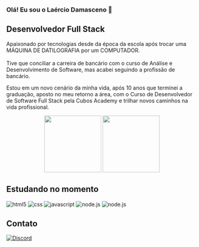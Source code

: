 ### Olá! Eu sou o Laércio Damasceno 👋 

## Desenvolvedor Full Stack

Apaixonado por tecnologias desde da época da escola após trocar uma MÁQUINA DE DATILOGRAFIA por um COMPUTADOR. 
<br/><br/>
Tive que conciliar a carreira de bancário com o curso de Análise e Desenvolvimento de Software, mas acabei seguindo a profissão de bancário.<br/>

Estou em um novo cenário da minha vida, após 10 anos que terminei a graduação, aposto no meu retorno a área, com o Curso de Desenvolvedor de Software Full Stack pela Cubos Academy e trilhar novos caminhos na vida profissional.
<br/>

<div align="center">
<img height="150px" src="https://github-readme-stats.vercel.app/api?username=laerciodamasceno&show_icons=true&theme=tokyonight"/>
 <img height="150px" src="https://github-readme-stats.vercel.app/api/top-langs/?username=laerciodamasceno&layout=compact&theme=tokyonight"/>
</div>

## Estudando no momento
<div style="display: inline_block">
  <img align="center" alt="html5" src="https://img.shields.io/badge/HTML5-E34F26?style=for-the-badge&logo=html5&logoColor=white" />
  <img align="center" alt="css" src="https://img.shields.io/badge/CSS3-1572B6?style=for-the-badge&logo=css3&logoColor=white" />
  <img align="center" alt="javascript" src="https://img.shields.io/badge/JavaScript-F7DF1E?style=for-the-badge&logo=javascript&logoColor=black" />
  <img align="center" alt="node.js" src= "https://img.shields.io/badge/Node.js-43853D?style=for-the-badge&logo=node.js&logoColor=white" />
  <img align="center" alt="node.js" src= "https://img.shields.io/badge/React-20232A?style=for-the-badge&logo=react&logoColor=61DAFB" />
         
</div>

## Contato

[![Discord](https://img.shields.io/badge/Discord-7289DA?style=for-the-badge&logo=discord&logoColor=white)](https://discord.gg/#6577)    

